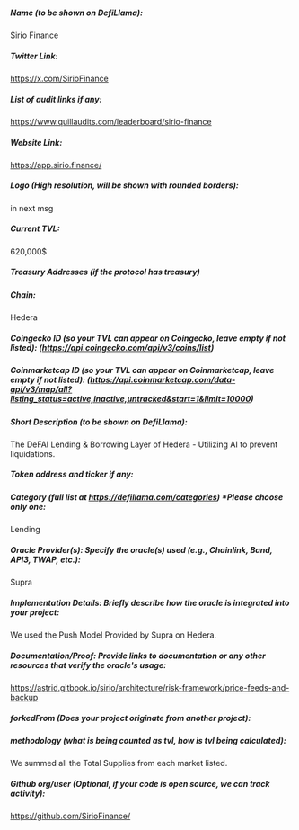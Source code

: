##### Name (to be shown on DefiLlama):
Sirio Finance

##### Twitter Link:
https://x.com/SirioFinance

##### List of audit links if any:
https://www.quillaudits.com/leaderboard/sirio-finance

##### Website Link:
https://app.sirio.finance/

##### Logo (High resolution, will be shown with rounded borders):
in next msg

##### Current TVL:
620,000$

##### Treasury Addresses (if the protocol has treasury)


##### Chain:
Hedera

##### Coingecko ID (so your TVL can appear on Coingecko, leave empty if not listed): (https://api.coingecko.com/api/v3/coins/list)


##### Coinmarketcap ID (so your TVL can appear on Coinmarketcap, leave empty if not listed): (https://api.coinmarketcap.com/data-api/v3/map/all?listing_status=active,inactive,untracked&start=1&limit=10000)


##### Short Description (to be shown on DefiLlama):
The DeFAI Lending & Borrowing Layer of Hedera - Utilizing AI to prevent liquidations.

##### Token address and ticker if any:


##### Category (full list at https://defillama.com/categories) *Please choose only one:
Lending

##### Oracle Provider(s): Specify the oracle(s) used (e.g., Chainlink, Band, API3, TWAP, etc.):
Supra

##### Implementation Details: Briefly describe how the oracle is integrated into your project:
We used the Push Model Provided by Supra on Hedera.

##### Documentation/Proof: Provide links to documentation or any other resources that verify the oracle's usage:
https://astrid.gitbook.io/sirio/architecture/risk-framework/price-feeds-and-backup

##### forkedFrom (Does your project originate from another project):


##### methodology (what is being counted as tvl, how is tvl being calculated):
We summed all the Total Supplies from each market listed.

##### Github org/user (Optional, if your code is open source, we can track activity):
https://github.com/SirioFinance/